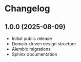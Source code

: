 # Changelog

## 1.0.0 (2025-08-09)
- Initial public release
- Domain-driven design structure
- Alembic migrations
- Sphinx documentation
